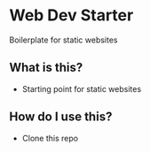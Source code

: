 # Web Dev Starter
Boilerplate for static websites

## What is this?
- Starting point for static websites

## How do I use this?
- Clone this repo